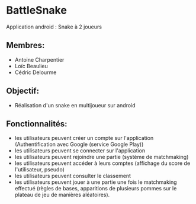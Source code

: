 # BattleSnake
Application android : Snake à 2 joueurs

## Membres:
- Antoine Charpentier
- Loïc Beaulieu
- Cédric Delourme

## Objectif:
- Réalisation d'un snake en multijoueur sur android

## Fonctionnalités:
- les utilisateurs peuvent créer un compte sur l'application (Authentification avec Google (service Google Play))
- les utilisateurs peuvent se connecter sur l'application
- les utilisateurs peuvent rejoindre une partie (système de matchmaking)
- les utilisateurs peuvent accéder à leurs comptes (affichage du score de l'utilisateur, pseudo)
- les utilisateurs peuvent consulter le classement
- les utilisateurs peuvent jouer à une partie une fois le matchmaking effectué (règles de bases, apparitions de plusieurs pommes sur le plateau de jeu de manières aléatoires).
